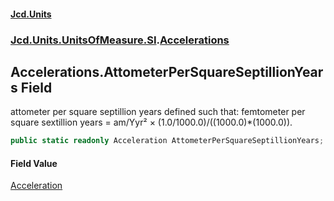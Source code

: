 #### [Jcd.Units](index 'index')
### [Jcd.Units.UnitsOfMeasure.SI](Jcd.Units.UnitsOfMeasure.SI 'Jcd.Units.UnitsOfMeasure.SI').[Accelerations](Accelerations 'Jcd.Units.UnitsOfMeasure.SI.Accelerations')

## Accelerations.AttometerPerSquareSeptillionYears Field

attometer per square septillion years defined such that: femtometer per square sextillion years = am/Yyr² ×
(1.0/1000.0)/((1000.0)*(1000.0)).

```csharp
public static readonly Acceleration AttometerPerSquareSeptillionYears;
```

#### Field Value
[Acceleration](Acceleration 'Jcd.Units.UnitTypes.Acceleration')